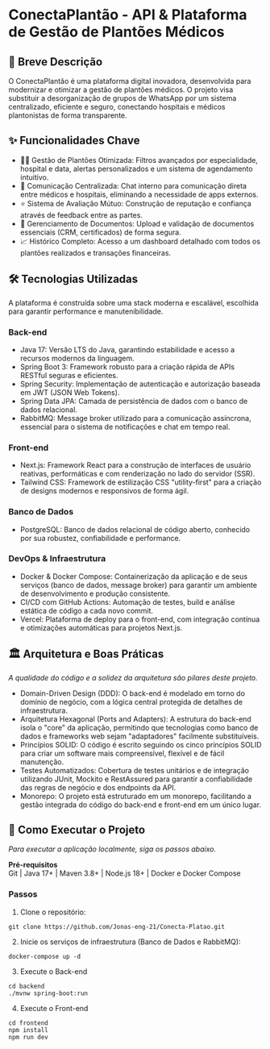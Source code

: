 # ConectaPlantão - API & Plataforma de Gestão de Plantões Médicos

## 📄 Breve Descrição
O ConectaPlantão é uma plataforma digital inovadora, desenvolvida para modernizar e otimizar a gestão de plantões médicos. O projeto visa substituir a desorganização de grupos de WhatsApp por um sistema centralizado, eficiente e seguro, conectando hospitais e médicos plantonistas de forma transparente.

## ✨ Funcionalidades Chave
- 👨‍⚕️ Gestão de Plantões Otimizada: Filtros avançados por especialidade, hospital e data, alertas personalizados e um sistema de agendamento intuitivo.
- 💬 Comunicação Centralizada: Chat interno para comunicação direta entre médicos e hospitais, eliminando a necessidade de apps externos.
- ⭐️ Sistema de Avaliação Mútuo: Construção de reputação e confiança através de feedback entre as partes.
- 📂 Gerenciamento de Documentos: Upload e validação de documentos essenciais (CRM, certificados) de forma segura.
- 📈 Histórico Completo: Acesso a um dashboard detalhado com todos os plantões realizados e transações financeiras.

## 🛠️ Tecnologias Utilizadas

A plataforma é construída sobre uma stack moderna e escalável, escolhida para garantir performance e manutenibilidade.

### Back-end
- Java 17: Versão LTS do Java, garantindo estabilidade e acesso a recursos modernos da linguagem.
- Spring Boot 3: Framework robusto para a criação rápida de APIs RESTful seguras e eficientes.
- Spring Security: Implementação de autenticação e autorização baseada em JWT (JSON Web Tokens).
- Spring Data JPA: Camada de persistência de dados com o banco de dados relacional.
- RabbitMQ: Message broker utilizado para a comunicação assíncrona, essencial para o sistema de notificações e chat em tempo real.
  
### Front-end
- Next.js: Framework React para a construção de interfaces de usuário reativas, performáticas e com renderização no lado do servidor (SSR).
- Tailwind CSS: Framework de estilização CSS "utility-first" para a criação de designs modernos e responsivos de forma ágil.  

### Banco de Dados

- PostgreSQL: Banco de dados relacional de código aberto, conhecido por sua robustez, confiabilidade e performance.
  
### DevOps & Infraestrutura
- Docker & Docker Compose: Containerização da aplicação e de seus serviços (banco de dados, message broker) para garantir um ambiente de desenvolvimento e produção consistente.
- CI/CD com GitHub Actions: Automação de testes, build e análise estática de código a cada novo commit.
- Vercel: Plataforma de deploy para o front-end, com integração contínua e otimizações automáticas para projetos Next.js.
  
## 🏛️ Arquitetura e Boas Práticas
*A qualidade do código e a solidez da arquitetura são pilares deste projeto.*

- Domain-Driven Design (DDD): O back-end é modelado em torno do domínio de negócio, com a lógica central protegida de detalhes de infraestrutura.
- Arquitetura Hexagonal (Ports and Adapters): A estrutura do back-end isola o "core" da aplicação, permitindo que tecnologias como banco de dados e frameworks web sejam "adaptadores" facilmente substituíveis.
- Princípios SOLID: O código é escrito seguindo os cinco princípios SOLID para criar um software mais compreensível, flexível e de fácil manutenção.
- Testes Automatizados: Cobertura de testes unitários e de integração utilizando JUnit, Mockito e RestAssured para garantir a confiabilidade das regras de negócio e dos endpoints da API.
- Monorepo: O projeto está estruturado em um monorepo, facilitando a gestão integrada do código do back-end e front-end em um único lugar.

## 🚀 Como Executar o Projeto
*Para executar a aplicação localmente, siga os passos abaixo.*

**Pré-requisitos**  
Git | Java 17+ | Maven 3.8+ | Node.js 18+ | Docker e Docker Compose  

### Passos  
1. Clone o repositório:
```
git clone https://github.com/Jonas-eng-21/Conecta-Platao.git
```
2. Inicie os serviços de infraestrutura (Banco de Dados e RabbitMQ):
```
docker-compose up -d
```
3. Execute o Back-end
```
cd backend
./mvnw spring-boot:run
```
4. Execute o Front-end
```
cd frontend
npm install
npm run dev
```
